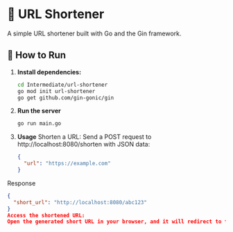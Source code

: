 # 🔗 URL Shortener

A simple URL shortener built with Go and the Gin framework.

## 🚀 How to Run

1. **Install dependencies:**

   ```bash
   cd Intermediate/url-shortener
   go mod init url-shortener
   go get github.com/gin-gonic/gin

2. **Run the server**
   ```bash
   go run main.go

3. **Usage**
Shorten a URL:
Send a POST request to http://localhost:8080/shorten with JSON data:

   ```json
   {
     "url": "https://example.com"
   }
Response
   ```json
   {
     "short_url": "http://localhost:8080/abc123"
   }
Access the shortened URL:
Open the generated short URL in your browser, and it will redirect to the original URL.